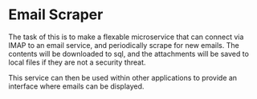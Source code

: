 # Email Scraper

The task of this is to make a flexable microservice that can connect via IMAP to an email service, and periodically scrape for new emails.
The contents will be downloaded to sql, and the attachments will be saved to local files if they are not a security threat.

This service can then be used within other applications to provide an interface where emails can be displayed.